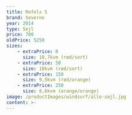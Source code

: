 ```yaml
---
title: Refelx 5
brand: Severne
year: 2014
type: Sejl
price: 700
oldPrice: 5250
sizes:
    - extraPrice: 0
      size: 10,7kvm (rød/sort)
    - extraPrice: 50
      size: 10kvm (rød/sort)
    - extraPrice: 150
      size: 9,5kvm (rød/orange)
    - extraPrice: 250
      size: 8,6kvm (orange/orange)
image: /productImages/windsurf/alle-sejl.jpg
content: >-
---
```

